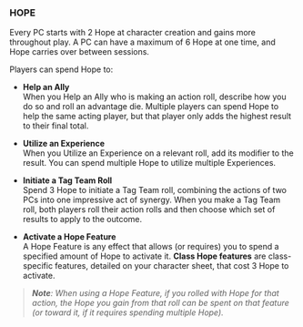 ### HOPE
Every PC starts with 2 Hope at character creation and gains more throughout play. A PC can have a maximum of 6 Hope at one time, and Hope carries over between sessions.  

Players can spend Hope to:  

- **Help an Ally**  
  When you Help an Ally who is making an action roll, describe how you do so and roll an advantage die. Multiple players can spend Hope to help the same acting player, but that player only adds the highest result to their final total.  

- **Utilize an Experience**  
  When you Utilize an Experience on a relevant roll, add its modifier to the result. You can spend multiple Hope to utilize multiple Experiences.  

- **Initiate a Tag Team Roll**  
  Spend 3 Hope to initiate a Tag Team roll, combining the actions of two PCs into one impressive act of synergy. When you make a Tag Team roll, both players roll their action rolls and then choose which set of results to apply to the outcome.  

- **Activate a Hope Feature**  
  A Hope Feature is any effect that allows (or requires) you to spend a specified amount of Hope to activate it. **Class Hope features** are class-specific features, detailed on your character sheet, that cost 3 Hope to activate.  

> _**Note**: When using a Hope Feature, if you rolled with Hope for that action, the Hope you gain from that roll can be spent on that feature (or toward it, if it requires spending multiple Hope)._